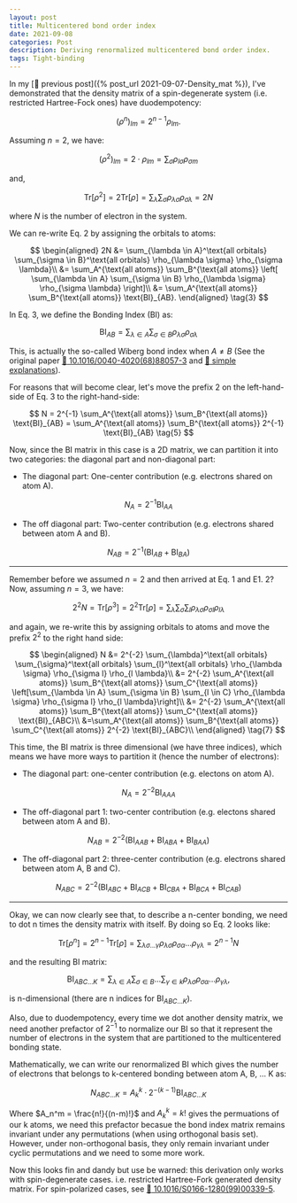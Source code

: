 ```yaml
---
layout: post
title: Multicentered bond order index
date: 2021-09-08
categories: Post
description: Deriving renormalized multicentered bond order index.
tags: Tight-binding
---
```


In my [:link: previous post]({% post_url 2021-09-07-Density_mat %}), I've demonstrated that the density matrix of a spin-degenerate system (i.e. restricted Hartree-Fock ones) have duodempotency:

$$
\left(\rho ^n\right)_{lm} = 2^{n-1} \rho_{lm}.
$$

Assuming $n=2$, we have:

$$
\left(\rho ^2\right)_{lm} = 2 \cdot \rho_{lm} = \sum_{\sigma} \rho_{l\sigma} \rho_{\sigma m}
\tag{1}
$$

and,

$$
\mathrm{Tr}[\rho^2] = 2 \mathrm{Tr}[\rho] = \sum_{\lambda} \sum_{\sigma} \rho_{\lambda \sigma} \rho_{\sigma \lambda} = 2N
\tag{2}
$$

where $N$ is the number of electron in the system.

We can re-write Eq. 2 by assigning the orbitals to atoms:

$$
\begin{aligned}
2N &= \sum_{\lambda \in A}^\text{all orbitals} \sum_{\sigma \in B}^\text{all orbitals} \rho_{\lambda \sigma} \rho_{\sigma \lambda}\\
&= \sum_A^{\text{all atoms}} \sum_B^{\text{all atoms}} \left[ \sum_{\lambda \in A} \sum_{\sigma \in B} \rho_{\lambda \sigma} \rho_{\sigma \lambda} \right]\\
&= \sum_A^{\text{all atoms}} \sum_B^{\text{all atoms}}  \text{BI}_{AB}.
\end{aligned}
\tag{3}
$$

In Eq. 3, we define the Bonding Index ($\mathrm{BI}$) as:

$$
\text{BI}_{AB} = \sum_{\lambda \in A} \sum_{\sigma \in B} \rho_{\lambda \sigma} \rho_{\sigma \lambda}
\tag{4}
$$

This, is actually the so-called Wiberg bond index when $A\neq B$ (See the original paper [:link: 10.1016/0040-4020(68)88057-3](https://www.sciencedirect.com/science/article/pii/0040402068880573) and [:link: simple explanations](https://mattermodeling.stackexchange.com/a/1469/1804)).

For reasons that will become clear, let's move the prefix $2$ on the left-hand-side of Eq. 3 to the right-hand-side:

$$
N = 2^{-1} \sum_A^{\text{all atoms}} \sum_B^{\text{all atoms}}  \text{BI}_{AB} = \sum_A^{\text{all atoms}} \sum_B^{\text{all atoms}} 2^{-1} \text{BI}_{AB}
\tag{5}
$$

Now, since the BI matrix in this case is a 2D matrix, we can partition it into two categories: the diagonal part and non-diagonal part:

- The diagonal part: One-center contribution (e.g. electrons shared on atom A).

$$
N_{A} = 2^{-1} \mathrm{BI}_{AA}
$$

- The off diagonal part: Two-center contribution (e.g. electrons shared between atom A and B).

$$
N_{AB} = 2^{-1} (\mathrm{BI}_{AB} + \mathrm{BI}_{BA})
$$

---

Remember before we assumed $n=2$ and then arrived at Eq. 1 and E1. 2?
Now, assuming $n=3$, we have:

$$
2^2N = \mathrm{Tr}[\rho^3] = 2^2 \mathrm{Tr}[\rho] = \sum_{\lambda} \sum_{\sigma} \sum_{l} \rho_{\lambda \sigma} \rho_{\sigma l} \rho_{l \lambda}
\tag{6}
$$

and again, we re-write this by assigning orbitals to atoms and move the prefix $2^2$ to the right hand side:

$$
\begin{aligned}
N &= 2^{-2} \sum_{\lambda}^\text{all orbitals} \sum_{\sigma}^\text{all orbitals} \sum_{l}^\text{all orbitals} \rho_{\lambda \sigma} \rho_{\sigma l} \rho_{l \lambda}\\
&= 2^{-2} \sum_A^{\text{all atoms}} \sum_B^{\text{all atoms}} \sum_C^{\text{all atoms}}  \left[\sum_{\lambda \in A} \sum_{\sigma \in B} \sum_{l \in C} \rho_{\lambda \sigma} \rho_{\sigma l} \rho_{l \lambda}\right]\\
&= 2^{-2} \sum_A^{\text{all atoms}} \sum_B^{\text{all atoms}} \sum_C^{\text{all atoms}}  \text{BI}_{ABC}\\
&=\sum_A^{\text{all atoms}} \sum_B^{\text{all atoms}} \sum_C^{\text{all atoms}}  2^{-2} \text{BI}_{ABC}\\
\end{aligned}
\tag{7}
$$

This time, the BI matrix is three dimensional (we have three indices), which means we have more ways to partition it (hence the number of electrons):

- The diagonal part: one-center contribution (e.g. electons on atom A).

$$
N_{A} = 2^{-2} \mathrm{BI}_{AAA}
$$

- The off-diagonal part 1: two-center contribution (e.g. electons shared between atom A and B).

$$
N_{AB} = 2^{-2} (\mathrm{BI}_{AAB}+\mathrm{BI}_{ABA}+\mathrm{BI}_{BAA})
$$

- The off-diagonal part 2: three-center contribution (e.g. electrons shared between atom A, B and C).

$$
N_{ABC} = 2^{-2} (\mathrm{BI}_{ABC} + \mathrm{BI}_{ACB} + \mathrm{BI}_{CBA} + \mathrm{BI}_{BCA} + \mathrm{BI}_{CAB})
$$

---

Okay, we can now clearly see that, to describe a n-center bonding, we need to dot n times the density matrix with itself.
By doing so Eq. 2 looks like:

$$
\mathrm{Tr}[\rho^n] = 2^{n-1} \mathrm{Tr}[\rho] = \sum_{\lambda\sigma...\gamma}  \rho_{\lambda\sigma} \rho_{\sigma \alpha} ... \rho_{\gamma\lambda} = 2^{n-1}N
\tag{8}
$$

and the resulting BI matrix:

$$
\text{BI}_{ABC...K} = \sum_{\lambda \in A} \sum_{\sigma \in B} ... \sum_{\gamma \in k} \rho_{\lambda\sigma} \rho_{\sigma \alpha} ... \rho_{\gamma\lambda},
\tag{9}
$$

is n-dimensional (there are n indices for $\text{BI}_{ABC...K}$).

Also, due to duodempotency, every time we dot another density matrix, we need another prefactor of $2^{-1}$ to normalize our BI so that it represent the number of electrons in the system that are partitioned to the multicentered bonding state.

Mathematically, we can write our renormalized BI which gives the number of electrons that belongs to k-centered bonding between atom A, B, ... K as:

$$
N_{ABC...K} = A_k^k \cdot 2^{-(k-1)} \mathrm{BI}_{ABC...K}
\tag{10}
$$

Where $A_n^m = \frac{n!}{(n-m)!}$ and $A_k^k = k!$ gives the permuations of our k atoms, we need this prefactor becasue the bond index matrix remains invariant under any permutations (when using orthogonal basis set).
However, under non-orthogonal basis, they only remain invariant under cyclic permutations and we need to some more work.

Now this looks fin and dandy but use be warned: this derivation only works with spin-degenerate cases. i.e. restricted Hartree-Fork generated density matrix. For spin-polarized cases, see [:link: 10.1016/S0166-1280(99)00339-5](https://www.sciencedirect.com/science/article/pii/S0166128099003395?via%3Dihub).
<!-- If we have multiple occurrence of the same atom in the $N_{AAABCD...K}$, we have $A_k^k/how many occurrences$.
For example, $N_{AAABCD} = 6!/3 * BI_{AAABCD}$. -->
